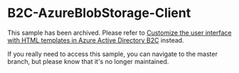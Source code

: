 # B2C-AzureBlobStorage-Client

This sample has been archived. Please refer to [Customize the user interface with HTML templates in Azure Active Directory B2C](https://learn.microsoft.com/azure/active-directory-b2c/customize-ui-with-html?pivots=b2c-user-flow) instead.

If you really need to access this sample, you can navigate to the master branch, but please know that it's no longer maintained.

